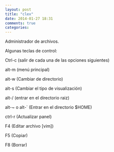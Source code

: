 ```yaml
---
layout: post
title: "clex"
date: 2014-01-27 18:31
comments: true
categories: 
---
```

Administrador de archivos.

Algunas teclas de control:

Ctrl-c (salir de cada una de las opciones siguientes)

alt-m (menú principal)

alt-w (Cambiar de directorio)

alt-s (Cambiar el tipo de visualización)

alt-/ (entrar en el directorio raiz)

alt-~ o alt-` (Entrar en el directorio $HOME)

ctrl-r (Actualizar panel)

F4 (Editar archivo [vim])

F5 (Copiar)

F8 (Borrar) 


